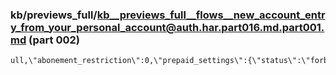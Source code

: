 ### kb/previews_full/kb__previews_full__flows__new_account_entry_from_your_personal_account@auth.har.part016.md.part001.md (part 002)

```md
ull,\"abonement_restriction\":0,\"prepaid_settings\":{\"status\":\"forbidden\",\"prepaid_full\":{\"amount\":500
```

```
